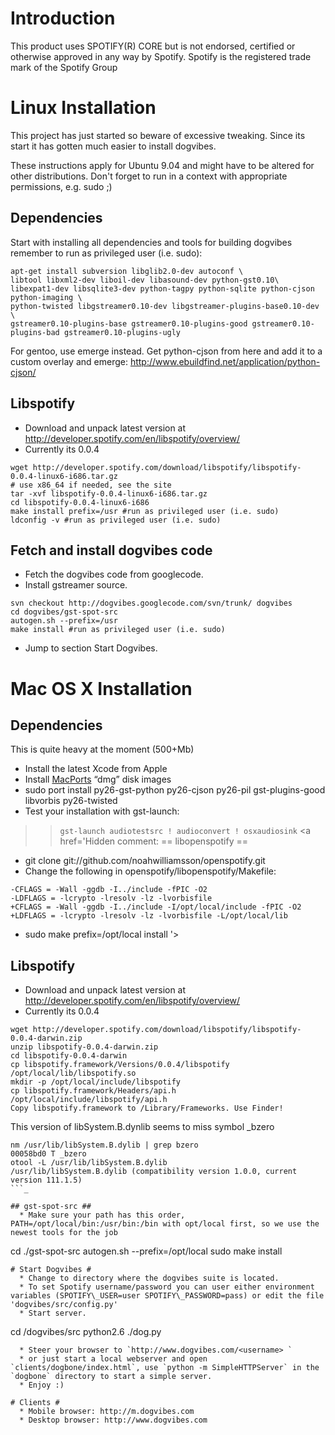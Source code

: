 

# Introduction #

This product uses SPOTIFY(R) CORE but is not endorsed, certified or otherwise approved in any way by Spotify. Spotify is the registered trade mark of the Spotify Group

# Linux Installation #

This project has just started so beware of excessive tweaking. Since its start it has gotten much easier to install dogvibes.

These instructions apply for Ubuntu 9.04 and might have to be altered for other distributions. Don't forget to run in a context with appropriate permissions, e.g. sudo ;)

## Dependencies ##

Start with installing all dependencies and tools for building dogvibes remember to run as privileged user (i.e. sudo):

```
apt-get install subversion libglib2.0-dev autoconf \
libtool libxml2-dev liboil-dev libasound-dev python-gst0.10\
libexpat1-dev libsqlite3-dev python-tagpy python-sqlite python-cjson python-imaging \
python-twisted libgstreamer0.10-dev libgstreamer-plugins-base0.10-dev \
gstreamer0.10-plugins-base gstreamer0.10-plugins-good gstreamer0.10-plugins-bad gstreamer0.10-plugins-ugly
```

For gentoo, use emerge instead. Get python-cjson from here and add it to a custom overlay and emerge: http://www.ebuildfind.net/application/python-cjson/

## Libspotify ##
  * Download and unpack latest version at http://developer.spotify.com/en/libspotify/overview/
  * Currently its 0.0.4
```
wget http://developer.spotify.com/download/libspotify/libspotify-0.0.4-linux6-i686.tar.gz
# use x86_64 if needed, see the site
tar -xvf libspotify-0.0.4-linux6-i686.tar.gz
cd libspotify-0.0.4-linux6-i686
make install prefix=/usr #run as privileged user (i.e. sudo)
ldconfig -v #run as privileged user (i.e. sudo)
```

## Fetch and install dogvibes code ##
  * Fetch the dogvibes code from googlecode.
  * Install gstreamer source.
```
svn checkout http://dogvibes.googlecode.com/svn/trunk/ dogvibes
cd dogvibes/gst-spot-src
autogen.sh --prefix=/usr
make install #run as privileged user (i.e. sudo)
```
  * Jump to section Start Dogvibes.

# Mac OS X Installation #

## Dependencies ##
This is quite heavy at the moment (500+Mb)
  * Install the latest Xcode from Apple
  * Install [MacPorts](http://www.macports.org/install.php) “dmg” disk images
  * sudo port install py26-gst-python py26-cjson py26-pil gst-plugins-good libvorbis py26-twisted
  * Test your installation with gst-launch:
> > `gst-launch audiotestsrc ! audioconvert ! osxaudiosink`
<a href='Hidden comment: 
== libopenspotify ==
* git clone git://github.com/noahwilliamsson/openspotify.git
* Change the following in openspotify/libopenspotify/Makefile:
```
-CFLAGS = -Wall -ggdb -I../include -fPIC -O2
-LDFLAGS = -lcrypto -lresolv -lz -lvorbisfile
+CFLAGS = -Wall -ggdb -I../include -I/opt/local/include -fPIC -O2
+LDFLAGS = -lcrypto -lresolv -lz -lvorbisfile -L/opt/local/lib
```
* sudo make prefix=/opt/local install
'></a>

## Libspotify ##
  * Download and unpack latest version at http://developer.spotify.com/en/libspotify/overview/
  * Currently its 0.0.4
```
wget http://developer.spotify.com/download/libspotify/libspotify-0.0.4-darwin.zip
unzip libspotify-0.0.4-darwin.zip
cd libspotify-0.0.4-darwin
cp libspotify.framework/Versions/0.0.4/libspotify /opt/local/lib/libspotify.so
mkdir -p /opt/local/include/libspotify
cp libspotify.framework/Headers/api.h /opt/local/include/libspotify/api.h
Copy libspotify.framework to /Library/Frameworks. Use Finder!
```

This version of libSystem.B.dynlib seems to miss symbol _bzero
```
nm /usr/lib/libSystem.B.dylib | grep bzero
00058bd0 T _bzero
otool -L /usr/lib/libSystem.B.dylib
/usr/lib/libSystem.B.dylib (compatibility version 1.0.0, current version 111.1.5)
```_

## gst-spot-src ##
  * Make sure your path has this order, PATH=/opt/local/bin:/usr/bin:/bin with opt/local first, so we use the newest tools for the job
```
cd ./gst-spot-src 
autogen.sh --prefix=/opt/local
sudo make install
```
# Start Dogvibes #
  * Change to directory where the dogvibes suite is located.
  * To set Spotify username/password you can user either environment variables (SPOTIFY\_USER=user SPOTIFY\_PASSWORD=pass) or edit the file 'dogvibes/src/config.py'
  * Start server.
```
cd <dogvibes root>/dogvibes/src
python2.6 ./dog.py
```
  * Steer your browser to `http://www.dogvibes.com/<username> `
  * or just start a local webserver and open `clients/dogbone/index.html`, use `python -m SimpleHTTPServer` in the `dogbone` directory to start a simple server.
  * Enjoy :)

# Clients #
  * Mobile browser: http://m.dogvibes.com
  * Desktop browser: http://www.dogvibes.com